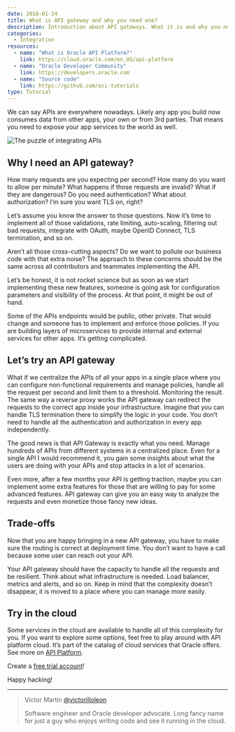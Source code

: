 ```yaml
---
date: 2018-01-24
title: What is API gateway and why you need one?
description: Introduction about API gateways. What it is and why you need one. 
categories:
  - Integration
resources:
  - name: "What is Oracle API Platform?"
    link: https://cloud.oracle.com/en_US/api-platform
  - name: "Oracle Developer Community"
    link: https://developers.oracle.com
  - name: "Source code"
    link: https://github.com/oci-tutorials
type: Tutorial
---
```


We can say APIs are everywhere nowadays. Likely any app you build now consumes data from other apps, your own or from 3rd parties. That means you need to expose your app services to the world as well.

![The puzzle of integrating APIs](https://images.unsplash.com/photo-1525857222756-37cdb4e87e36?ixlib=rb-1.2.1&ixid=eyJhcHBfaWQiOjEyMDd9&auto=format&fit=crop&w=2850&q=80)

## Why I need an API gateway?

How many requests are you expecting per second? How many do you want to allow per minute? What happens if those requests are invalid? What if they are dangerous? Do you need authentication? What about authorization? I’m sure you want TLS on, right?

Let’s assume you know the answer to those questions. Now it’s time to implement all of those validations, rate limiting, auto-scaling, filtering out bad requests, integrate with OAuth, maybe OpenID Connect, TLS termination, and so on.

Aren’t all those cross-cutting aspects? Do we want to pollute our business code with that extra noise? The approach to these concerns should be the same across all contributors and teammates implementing the API.

Let’s be honest, it is not rocket science but as soon as we start implementing these new features, someone is going ask for configuration parameters and visibility of the process. At that point, it might be out of hand.

Some of the APIs endpoints would be public, other private. That would change and someone has to implement and enforce those policies. If you are building layers of microservices to provide internal and external services for other apps. It’s getting complicated.

## Let’s try an API gateway

What if we centralize the APIs of all your apps in a single place where you can configure non-functional requirements and manage policies, handle all the request per second and limit them to a threshold. Monitoring the result. The same way a reverse proxy works the API gateway can redirect the requests to the correct app inside your infrastructure. Imagine that you can handle TLS termination there to simplify the logic in your code. You don’t need to handle all the authentication and authorization in every app independently.

The good news is that API Gateway is exactly what you need. Manage hundreds of APIs from different systems in a centralized place. Even for a single API I would recommend it, you gain some insights about what the users are doing with your APIs and stop attacks in a lot of scenarios.

Even more, after a few months your API is getting traction, maybe you can implement some extra features for those that are willing to pay for some advanced features. API gateway can give you an easy way to analyze the requests and even monetize those fancy new ideas.

## Trade-offs

Now that you are happy bringing in a new API gateway, you have to make sure the routing is correct at deployment time. You don’t want to have a call because some user can reach out your API.

Your API gateway should have the capacity to handle all the requests and be resilient. Think about what infrastructure is needed. Load balancer, metrics and alerts, and so on. Keep in mind that the complexity doesn’t disappear, it is moved to a place where you can manage more easily.

## Try in the cloud

Some services in the cloud are available to handle all of this complexity for you. If you want to explore some options, feel free to play around with API platform cloud. It’s part of the catalog of cloud services that Oracle offers. See more on [API Platform](https://cloud.oracle.com/en_US/api-platform).

Create a [free trial account](https://cloud.oracle.com/tryit)!

Happy hacking!

***

> Victor Martin [@victorilloleon](https://twitter.com/victorilloleon)
>
> Software engineer and Oracle developer advocate.
> Long fancy name for just a guy who enjoys writing code and see it running in the cloud.